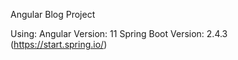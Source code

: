 Angular Blog Project

Using:
Angular Version: 11
Spring Boot Version: 2.4.3 (https://start.spring.io/)